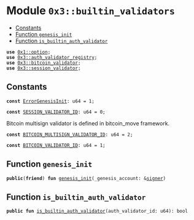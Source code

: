 
<a name="0x3_builtin_validators"></a>

# Module `0x3::builtin_validators`



-  [Constants](#@Constants_0)
-  [Function `genesis_init`](#0x3_builtin_validators_genesis_init)
-  [Function `is_builtin_auth_validator`](#0x3_builtin_validators_is_builtin_auth_validator)


<pre><code><b>use</b> <a href="">0x1::option</a>;
<b>use</b> <a href="auth_validator_registry.md#0x3_auth_validator_registry">0x3::auth_validator_registry</a>;
<b>use</b> <a href="bitcoin_validator.md#0x3_bitcoin_validator">0x3::bitcoin_validator</a>;
<b>use</b> <a href="session_validator.md#0x3_session_validator">0x3::session_validator</a>;
</code></pre>



<a name="@Constants_0"></a>

## Constants


<a name="0x3_builtin_validators_ErrorGenesisInit"></a>



<pre><code><b>const</b> <a href="builtin_validators.md#0x3_builtin_validators_ErrorGenesisInit">ErrorGenesisInit</a>: u64 = 1;
</code></pre>



<a name="0x3_builtin_validators_SESSION_VALIDATOR_ID"></a>



<pre><code><b>const</b> <a href="builtin_validators.md#0x3_builtin_validators_SESSION_VALIDATOR_ID">SESSION_VALIDATOR_ID</a>: u64 = 0;
</code></pre>



<a name="0x3_builtin_validators_BITCOIN_MULTISIGN_VALIDATOR_ID"></a>

Bitcoin multisign validator is defined in bitcoin_move framework.


<pre><code><b>const</b> <a href="builtin_validators.md#0x3_builtin_validators_BITCOIN_MULTISIGN_VALIDATOR_ID">BITCOIN_MULTISIGN_VALIDATOR_ID</a>: u64 = 2;
</code></pre>



<a name="0x3_builtin_validators_BITCOIN_VALIDATOR_ID"></a>



<pre><code><b>const</b> <a href="builtin_validators.md#0x3_builtin_validators_BITCOIN_VALIDATOR_ID">BITCOIN_VALIDATOR_ID</a>: u64 = 1;
</code></pre>



<a name="0x3_builtin_validators_genesis_init"></a>

## Function `genesis_init`



<pre><code><b>public</b>(<b>friend</b>) <b>fun</b> <a href="builtin_validators.md#0x3_builtin_validators_genesis_init">genesis_init</a>(_genesis_account: &<a href="">signer</a>)
</code></pre>



<a name="0x3_builtin_validators_is_builtin_auth_validator"></a>

## Function `is_builtin_auth_validator`



<pre><code><b>public</b> <b>fun</b> <a href="builtin_validators.md#0x3_builtin_validators_is_builtin_auth_validator">is_builtin_auth_validator</a>(auth_validator_id: u64): bool
</code></pre>
